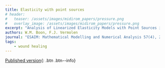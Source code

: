 ```yaml
---
title: Elasticity with point sources
# header: 
#   teaser: /assets/images/midirom_papers/pressure.png
#   overlay_image: /assets/images/midirom_papers/pressure.png
excerpt: "Analysis of Linearized Elasticity Models with Point Sources in Weighted Sobolev Spaces: Applications in Tissue Contraction"
authors: W.M. Boon, F.J. Vermolen
journal: "ESAIM: Mathematical Modelling and Numerical Analysis 57(4), 2349-2370"
tags: 
    - wound healing
---
```


[Published version](https://doi.org/10.1051/m2an/2023055){: .btn .btn--info}
<!-- [ArXiv (open access)](https://arxiv.org/abs/2402.10615){: .btn .btn--success} -->
